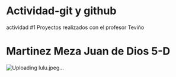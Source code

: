 # Actividad-git y github
actividad #1 Proyectos realizados con el profesor Teviño
# Martinez Meza Juan de Dios 5-D

![Uploading lulu.jpeg…]()

